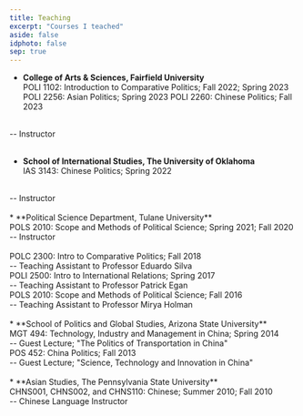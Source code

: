 ```yaml
---
title: Teaching
excerpt: "Courses I teached"
aside: false
idphoto: false
sep: true
---
```


* **College of Arts & Sciences, Fairfield University**<br/>
POLI 1102: Introduction to Comparative Politics; Fall 2022; Spring 2023
POLI 2256: Asian Politics; Spring 2023
POLI 2260: Chinese Politics; Fall 2023
<br/>
-- Instructor
<br/>
<br/>

* **School of International Studies, The University of Oklahoma**<br/>
IAS 3143: Chinese Politics; Spring 2022
<br/>
-- Instructor
<br/>
<br/>
* **Political Science Department, Tulane University**<br/>
POLS 2010: Scope and Methods of Political Science; Spring 2021; Fall 2020
<br/>
-- Instructor 
<br/>
<br/>
POLC 2300: Intro to Comparative Politics; Fall 2018
<br/>
-- Teaching Assistant to Professor Eduardo Silva
<br/>
POLI 2500: Intro to International Relations; Spring 2017
<br/>
-- Teaching Assistant to Professor Patrick Egan
<br/>
POLS 2010: Scope and Methods of Political Science; Fall 2016
<br/>
-- Teaching Assistant to Professor Mirya Holman
<br/>
<br/>
* **School of Politics and Global Studies, Arizona State University**<br/>
MGT 494: Technology, Industry and Management in China; Spring 2014<br/>
-- Guest Lecture; "The Politics of Transportation in China"
<br/>
POS 452: China Politics; Fall 2013<br/>
-- Guest Lecture; "Science, Technology and Innovation in China"
<br/>
<br/>
* **Asian Studies, The Pennsylvania State University**<br/>
CHNS001, CHNS002, and CHNS110: Chinese; Summer 2010; Fall 2010
<br/>
-- Chinese Language Instructor
